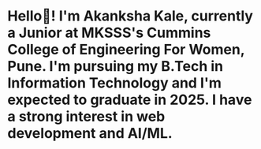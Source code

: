 # Hello👋! I'm Akanksha Kale, currently a Junior at MKSSS's Cummins College of Engineering For Women, Pune. I'm pursuing my B.Tech in Information Technology and I'm expected to graduate in 2025. I have a strong interest in web development and AI/ML. 

<!--
**akanksha1131/akanksha1131** is a ✨ _special_ ✨ repository because its `README.md` (this file) appears on your GitHub profile.

Here are some ideas to get you started:

- 🔭 I’m currently working on ...
- 🌱 I’m currently learning ...
- 👯 I’m looking to collaborate on ...
- 🤔 I’m looking for help with ...
- 💬 Ask me about ...
- 📫 How to reach me: ...
- 😄 Pronouns: ...
- ⚡ Fun fact: ...
-->
